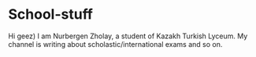 # School-stuff
Hi geez)
I am Nurbergen Zholay, a student of Kazakh Turkish Lyceum.
My channel is writing about scholastic/international exams and so on.
